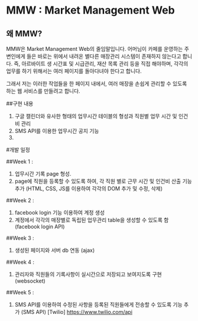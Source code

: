 # MMW : Market Management Web

## 왜 MMW?

MMW은 Market Management Web의 줄임말입니다.
어머님이 카페를 운영하는 주변인에게 들은 바로는 위에서 내려온 별다른 매장관리 시스템이 존재하지 않는다고 합니다.
즉, 아르바이트 생 시간표 및 시급관리, 재산 목록 관리 등을 직접 해야하며,
각각의 업무를 하기 위해서는 여러 페이지를 돌아다녀야 한다고 합니다.

그래서 저는 이러한 작업들을 한 페이지 내에서, 
여러 매장을 손쉽게 관리할 수 있도록 하는 웹 서비스를 만들려고 합니다.

##구현 내용
1. 구글 캘린더와 유사한 형태의 업무시간 테이블의 형성과 직원별 업무 시간 및 인건비 관리
2. SMS API를 이용한 업무시간 공지 기능
3. 

#개발 일정

##Week 1 :
1. 업무시간 기록 page 형성.
2. page에 직원을 등록할 수 있도록 하여, 각 직원 별로 근무 시간 및 인건비 산출 기능 추가
(HTML, CSS, JS를 이용하여 각각의 DOM 추가 및 수정, 삭제)

##Week 2 :
1. facebook login 기능 이용하여 계정 생성
2. 계정에서 각각의 매장별로 독립된 업무관리 table을 생성할 수 있도록 함
(facebook login API)

##Week 3 :
1. 생성된 페이지와 서버 db 연동
(ajax)

##Week 4 :
1. 관리자와 직원들의 기록사항이 실시간으로 저장되고 보여지도록 구현
(websocket)

##Week 5 :
1. SMS API를 이용하여 수정된 사항을 등록된 직원들에게 전송할 수 있도록 기능 추가
(SMS API)
[Twilio] https://www.twilio.com/api
